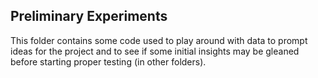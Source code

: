 ## Preliminary Experiments

This folder contains some code used to play around with data to prompt ideas for the project and to  see if some initial insights may be gleaned before starting proper testing (in other folders).

